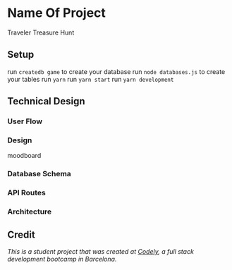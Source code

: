 # Name Of Project

Traveler Treasure Hunt

## Setup

run `createdb game` to create your database
run `node databases.js` to create your tables
run `yarn`
run `yarn start`
run `yarn development`

## Technical Design

### User Flow

### Design

moodboard

### Database Schema

### API Routes

### Architecture

## Credit

​*This is a student project that was
created at [Codely](http://codely.tech), a full stack development bootcamp in Barcelona.*
